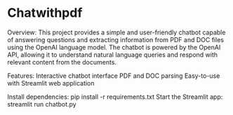 # Chatwithpdf
Overview:
This project provides a simple and user-friendly chatbot capable of answering questions and extracting information from PDF and DOC files using the OpenAI language model. The chatbot is powered by the OpenAI API, allowing it to understand natural language queries and respond with relevant content from the documents.

Features:
Interactive chatbot interface
PDF and DOC parsing
Easy-to-use with Streamlit web application

Install dependencies: pip install -r requirements.txt
Start the Streamlit app: streamlit run chatbot.py
